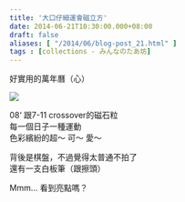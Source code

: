 ```yaml
---
title: '大口仔細運會磁立方'
date: 2014-06-21T10:30:00.000+08:00
draft: false
aliases: [ "/2014/06/blog-post_21.html" ]
tags : [collections - みんなのたあ坊]
---
```


好實用的萬年曆（心）  

[![](https://1.bp.blogspot.com/-J-CwYa9FB0k/XEMlgFIcQcI/AAAAAAAAFvo/hD_3XUM2DxEHGXMFIjfuoDB0tKyk0igawCLcBGAs/s640/14392895263_53c022b36f_z.jpg)](https://1.bp.blogspot.com/-J-CwYa9FB0k/XEMlgFIcQcI/AAAAAAAAFvo/hD_3XUM2DxEHGXMFIjfuoDB0tKyk0igawCLcBGAs/s1600/14392895263_53c022b36f_z.jpg)

08‘ 跟7-11 crossover的磁石粒  
每一個日子一種運動  
色彩繽紛的超～ 可～ 愛～  
  
背後是棋盤，不過覺得太普通不拍了  
還有一支白板筆（跟擦頭）  
  
Mmm... 看到亮點嗎？